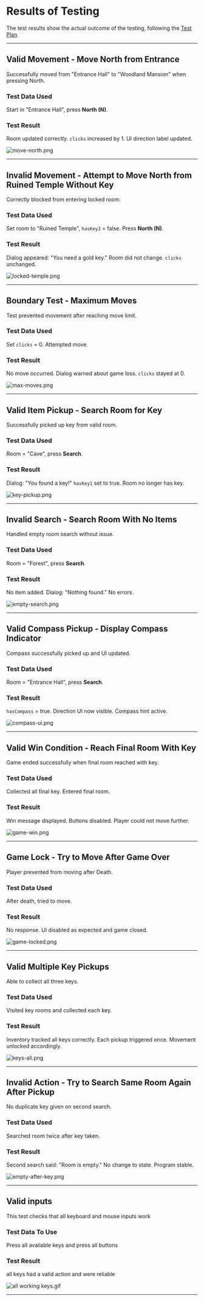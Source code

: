 # Results of Testing

The test results show the actual outcome of the testing, following the [Test Plan](test-plan.md).

---

## Valid Movement - Move North from Entrance

Successfully moved from "Entrance Hall" to "Woodland Mansion" when pressing North.

### Test Data Used

Start in "Entrance Hall", press **North (N)**.

### Test Result

Room updated correctly. `clicks` increased by 1. UI direction label updated.

![move-north.png](screenshots/movetest.gif)

---

## Invalid Movement - Attempt to Move North from Ruined Temple Without Key

Correctly blocked from entering locked room.

### Test Data Used

Set room to "Ruined Temple", `hasKey3` = false. Press **North (N)**.

### Test Result

Dialog appeared: "You need a gold key." Room did not change. `clicks` unchanged.

![locked-temple.png](screenshots/lockedTest.gif)

---

## Boundary Test - Maximum Moves

Test prevented movement after reaching move limit.

### Test Data Used

Set `clicks` = 0. Attempted move.

### Test Result

No move occurred. Dialog warned about game loss. `clicks` stayed at 0.

![max-moves.png](screenshots/DeathTest.gif)

---

## Valid Item Pickup - Search Room for Key

Successfully picked up key from valid room.

### Test Data Used

Room = "Cave", press **Search**.

### Test Result

Dialog: "You found a key!" `hasKey1` set to true. Room no longer has key.

![key-pickup.png](screenshots/SearchTest.gif)

---

## Invalid Search - Search Room With No Items

Handled empty room search without issue.

### Test Data Used

Room = "Forest", press **Search**.

### Test Result

No item added. Dialog: "Nothing found." No errors.

![empty-search.png](screenshots/noSearchtest.gif)

---

## Valid Compass Pickup - Display Compass Indicator

Compass successfully picked up and UI updated.

### Test Data Used

Room = "Entrance Hall", press **Search**.

### Test Result

`hasCompass` = true. Direction UI now visible. Compass hint active.

![compass-ui.png](screenshots/compassdemo.gif)

---

## Valid Win Condition - Reach Final Room With Key

Game ended successfully when final room reached with key.

### Test Data Used

Collected all final key. Entered final room.

### Test Result

Win message displayed. Buttons disabled. Player could not move further.

![game-win.png](screenshots/wincondition.gif)

---

## Game Lock - Try to Move After Game Over

Player prevented from moving after Death.

### Test Data Used

After death, tried to move.

### Test Result

No response. UI disabled as expected and game closed.

![game-locked.png](screenshots/deathdisbale.gif)


---


## Valid Multiple Key Pickups

Able to collect all three keys.

### Test Data Used

Visited key rooms and collected each key.

### Test Result

Inventory tracked all keys correctly. Each pickup triggered once. Movement unlocked accordingly.

![keys-all.png](screenshots/allkeys.gif)

---

## Invalid Action - Try to Search Same Room Again After Pickup

No duplicate key given on second search.

### Test Data Used

Searched room twice after key taken.

### Test Result

Second search said: "Room is empty." No change to state. Program stable.

![empty-after-key.png](screenshots/twokey.gif)

---

## Valid inputs

This test checks that all keyboard and mouse inputs work

### Test Data To Use

Press all available keys and press all buttons

### Test Result

all keys had a valid action and were reliable

![all working keys.gif](screenshots/workingkeys.gif)

---